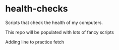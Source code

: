 # health-checks

Scripts that check the health of my computers.

This repo will be populated with lots of fancy scripts

Adding line to practice fetch

